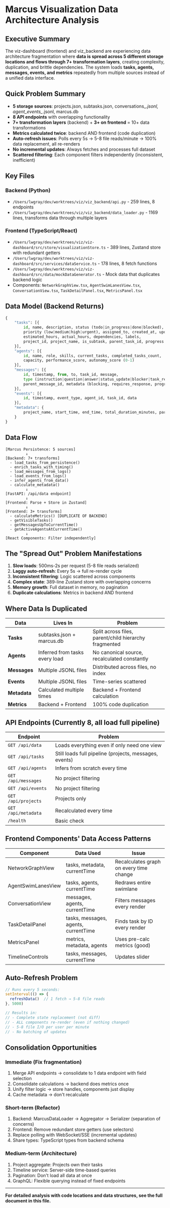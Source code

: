# Marcus Visualization Data Architecture Analysis

## Executive Summary

The viz-dashboard (frontend) and viz_backend are experiencing data architecture fragmentation where **data is spread across 5 different storage locations and flows through 7+ transformation layers**, creating complexity, duplication, and brittle dependencies. The system loads **tasks, agents, messages, events, and metrics** repeatedly from multiple sources instead of a unified data interface.

## Quick Problem Summary

- **5 storage sources**: projects.json, subtasks.json, conversations_*.jsonl, agent_events_*.jsonl, marcus.db
- **8 API endpoints** with overlapping functionality
- **7+ transformation layers** (backend) + **3+ on frontend** = 10+ data transformations
- **Metrics calculated twice**: backend AND frontend (code duplication)
- **Auto-refresh issues**: Polls every 5s → 5-8 file reads/minute → 100% data replacement, all re-renders
- **No incremental updates**: Always fetches and processes full dataset
- **Scattered filtering**: Each component filters independently (inconsistent, inefficient)

## Key Files

### Backend (Python)
- `/Users/lwgray/dev/worktrees/viz/viz_backend/api.py` - 259 lines, 8 endpoints
- `/Users/lwgray/dev/worktrees/viz/viz_backend/data_loader.py` - 1169 lines, transforms data through multiple layers

### Frontend (TypeScript/React)
- `/Users/lwgray/dev/worktrees/viz/viz-dashboard/src/store/visualizationStore.ts` - 389 lines, Zustand store with redundant getters
- `/Users/lwgray/dev/worktrees/viz/viz-dashboard/src/services/dataService.ts` - 178 lines, 8 fetch functions
- `/Users/lwgray/dev/worktrees/viz/viz-dashboard/src/data/mockDataGenerator.ts` - Mock data that duplicates backend logic
- Components: `NetworkGraphView.tsx`, `AgentSwimLanesView.tsx`, `ConversationView.tsx`, `TaskDetailPanel.tsx`, `MetricsPanel.tsx`

## Data Model (Backend Returns)

```python
{
    "tasks": [{
        id, name, description, status (todo|in_progress|done|blocked),
        priority (low|medium|high|urgent), assigned_to, created_at, updated_at,
        estimated_hours, actual_hours, dependencies, labels,
        project_id, project_name, is_subtask, parent_task_id, progress (0-100)
    }],
    "agents": [{
        id, name, role, skills, current_tasks, completed_tasks_count,
        capacity, performance_score, autonomy_score (0-1)
    }],
    "messages": [{
        id, timestamp, from, to, task_id, message,
        type (instruction|question|answer|status_update|blocker|task_request|task_assignment),
        parent_message_id, metadata (blocking, requires_response, progress, response_time, resolves_blocker)
    }],
    "events": [{
        id, timestamp, event_type, agent_id, task_id, data
    }],
    "metadata": {
        project_name, start_time, end_time, total_duration_minutes, parallelization_level
    }
}
```

## Data Flow

```
[Marcus Persistence: 5 sources]
         ↓
[Backend: 7+ transforms]
  - load_tasks_from_persistence()
  - enrich_tasks_with_timing()
  - load_messages_from_logs()
  - load_events_from_logs()
  - infer_agents_from_data()
  - calculate_metadata()
         ↓
[FastAPI: /api/data endpoint]
         ↓
[Frontend: Parse + Store in Zustand]
         ↓
[Frontend: 3+ transforms]
  - calculateMetrics() [DUPLICATE OF BACKEND]
  - getVisibleTasks()
  - getMessagesUpToCurrentTime()
  - getActiveAgentsAtCurrentTime()
         ↓
[React Components: Filter independently]
```

## The "Spread Out" Problem Manifestations

1. **Slow loads**: 500ms-2s per request (5-8 file reads serialized)
2. **Laggy auto-refresh**: Every 5s → full re-render cycle
3. **Inconsistent filtering**: Logic scattered across components
4. **Complex state**: 389-line Zustand store with overlapping concerns
5. **Memory growth**: Full dataset in memory, no pagination
6. **Duplicate calculations**: Metrics in backend AND frontend

## Where Data Is Duplicated

| Data | Lives In | Problem |
|------|----------|---------|
| **Tasks** | subtasks.json + marcus.db | Split across files, parent/child hierarchy fragmented |
| **Agents** | Inferred from tasks every load | No canonical source, recalculated constantly |
| **Messages** | Multiple JSONL files | Distributed across files, no index |
| **Events** | Multiple JSONL files | Time-series scattered |
| **Metadata** | Calculated multiple times | Backend + Frontend calculation |
| **Metrics** | Backend + Frontend | 100% code duplication |

## API Endpoints (Currently 8, all load full pipeline)

| Endpoint | Problem |
|----------|---------|
| `GET /api/data` | Loads everything even if only need one view |
| `GET /api/tasks` | Still loads full pipeline (projects, messages, events) |
| `GET /api/agents` | Infers from scratch every time |
| `GET /api/messages` | No project filtering |
| `GET /api/events` | No project filtering |
| `GET /api/projects` | Projects only |
| `GET /api/metadata` | Recalculated every time |
| `/health` | Basic check |

## Frontend Components' Data Access Patterns

| Component | Data Used | Issue |
|-----------|-----------|-------|
| NetworkGraphView | tasks, metadata, currentTime | Recalculates graph on every time change |
| AgentSwimLanesView | tasks, agents, currentTime | Redraws entire swimlane |
| ConversationView | messages, agents, currentTime | Filters messages every render |
| TaskDetailPanel | tasks, messages, agents, currentTime | Finds task by ID every render |
| MetricsPanel | metrics, metadata, agents | Uses pre-calc metrics (good) |
| TimelineControls | tasks, messages, currentTime | Updates slider |

## Auto-Refresh Problem

```typescript
// Runs every 5 seconds:
setInterval(() => {
  refreshData()  // 1 fetch → 5-8 file reads
}, 5000)

// Results in:
// - Complete state replacement (not diff)
// - ALL components re-render (even if nothing changed)
// - 5-8 file I/O per user per minute
// - No batching of updates
```

## Consolidation Opportunities

### Immediate (Fix fragmentation)
1. Merge API endpoints → consolidate to 1 data endpoint with field selection
2. Consolidate calculations → backend does metrics once
3. Unify filter logic → store handles, components just display
4. Cache metadata → don't recalculate

### Short-term (Refactor)
1. Backend: MarcusDataLoader → Aggregator → Serializer (separation of concerns)
2. Frontend: Remove redundant store getters (use selectors)
3. Replace polling with WebSocket/SSE (incremental updates)
4. Share types: TypeScript types from backend schema

### Medium-term (Architecture)
1. Project aggregate: Projects own their tasks
2. Timeline service: Server-side time-based queries
3. Pagination: Don't load all data at once
4. GraphQL: Flexible querying instead of fixed endpoints

---

**For detailed analysis with code locations and data structures, see the full document in this file.**
